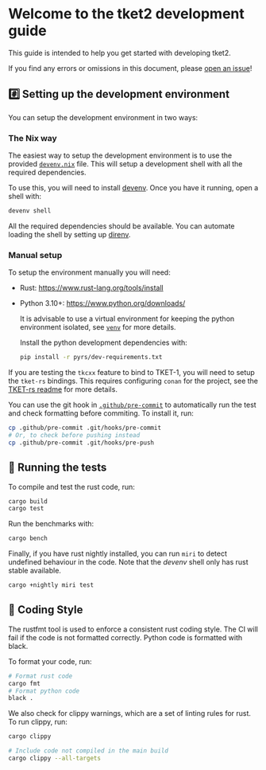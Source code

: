 # Welcome to the tket2 development guide <!-- omit in toc -->

This guide is intended to help you get started with developing tket2.

If you find any errors or omissions in this document, please [open an issue](https://github.com/CQCL-DEV/tket2/issues/new)!

## #️⃣ Setting up the development environment

You can setup the development environment in two ways:

### The Nix way

The easiest way to setup the development environment is to use the provided
[`devenv.nix`](devenv.nix) file. This will setup a development shell with all the
required dependencies.

To use this, you will need to install [devenv](https://devenv.sh/getting-started/).
Once you have it running, open a shell with:

```bash
devenv shell
```

All the required dependencies should be available. You can automate loading the
shell by setting up [direnv](https://devenv.sh/automatic-shell-activation/).

### Manual setup

To setup the environment manually you will need:

- Rust: https://www.rust-lang.org/tools/install

- Python 3.10+: https://www.python.org/downloads/

    It is advisable to use a virtual environment for keeping the python
    environment isolated, see
    [`venv`](https://docs.python.org/3/tutorial/venv.html) for more details.

    Install the python development dependencies with:

    ```bash
    pip install -r pyrs/dev-requirements.txt
    ```

If you are testing the `tkcxx` feature to bind to TKET-1, you will need to setup
the `tket-rs` bindings. This requires configuring `conan` for the project, see
the [TKET-rs readme](https://github.com/CQCL-DEV/tket-rs#readme) for more
details.

You can use the git hook in [`.github/pre-commit`](.github/pre-commit) to automatically run the test and check formatting before commiting.
To install it, run:

```bash
cp .github/pre-commit .git/hooks/pre-commit
# Or, to check before pushing instead
cp .github/pre-commit .git/hooks/pre-push
```

## 🏃 Running the tests

To compile and test the rust code, run:

```bash
cargo build
cargo test
```

Run the benchmarks with:

```bash
cargo bench
```

Finally, if you have rust nightly installed, you can run `miri` to detect
undefined behaviour in the code. Note that the _devenv_ shell only has rust
stable available.

```bash
cargo +nightly miri test
```

## 💅 Coding Style

The rustfmt tool is used to enforce a consistent rust coding style. The CI will fail if the code is not formatted correctly. Python code is formatted with black.

To format your code, run:

```bash
# Format rust code
cargo fmt
# Format python code
black .
```

We also check for clippy warnings, which are a set of linting rules for rust. To run clippy, run:

```bash
cargo clippy

# Include code not compiled in the main build
cargo clippy --all-targets
```
